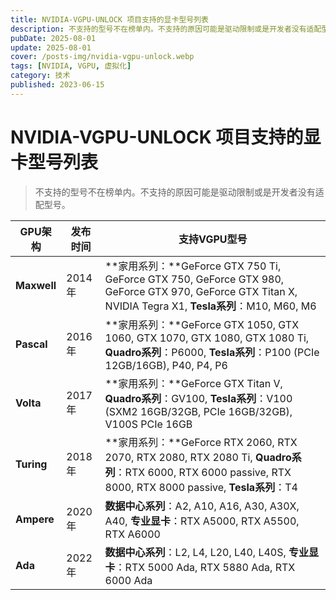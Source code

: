 ```yaml
---
title: NVIDIA-VGPU-UNLOCK 项目支持的显卡型号列表
description: 不支持的型号不在榜单内。不支持的原因可能是驱动限制或是开发者没有适配型号。
pubDate: 2025-08-01
update: 2025-08-01
cover: /posts-img/nvidia-vgpu-unlock.webp
tags: [NVIDIA, VGPU, 虚拟化]
category: 技术
published: 2023-06-15
---
```


# NVIDIA-VGPU-UNLOCK 项目支持的显卡型号列表

> 不支持的型号不在榜单内。不支持的原因可能是驱动限制或是开发者没有适配型号。

| **GPU架构** | **发布时间** | **支持VGPU型号**                                             |
| ----------- | ------------ | ------------------------------------------------------------ |
| **Maxwell** | 2014年       | **家用系列：**GeForce GTX 750 Ti, GeForce GTX 750, GeForce GTX 980, GeForce GTX 970, GeForce GTX Titan X, NVIDIA Tegra X1, **Tesla系列**：M10, M60, M6 |
| **Pascal**  | 2016年       | **家用系列：**GeForce GTX 1050, GTX 1060, GTX 1070, GTX 1080, GTX 1080 Ti, **Quadro系列**：P6000, **Tesla系列**：P100 (PCIe 12GB/16GB), P40, P4, P6 |
| **Volta**   | 2017年       | **家用系列：**GeForce GTX Titan V, **Quadro系列**：GV100, **Tesla系列**：V100 (SXM2 16GB/32GB, PCIe 16GB/32GB), V100S PCIe 16GB |
| **Turing**  | 2018年       | **家用系列：**GeForce RTX 2060, RTX 2070, RTX 2080, RTX 2080 Ti, **Quadro系列**：RTX 6000, RTX 6000 passive, RTX 8000, RTX 8000 passive, **Tesla系列**：T4 |
| **Ampere**  | 2020年       | **数据中心系列**：A2, A10, A16, A30, A30X, A40, **专业显卡**：RTX A5000, RTX A5500, RTX A6000 |
| **Ada**     | 2022年       | **数据中心系列**：L2, L4, L20, L40, L40S, **专业显卡**：RTX 5000 Ada, RTX 5880 Ada, RTX 6000 Ada |